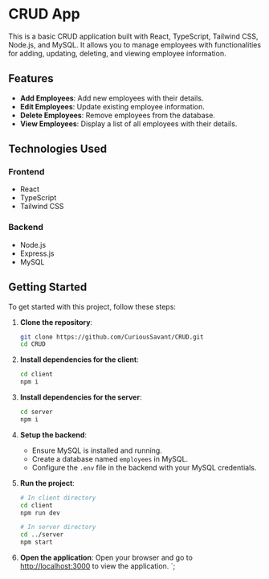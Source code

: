 # CRUD App

This is a basic CRUD application built with React, TypeScript, Tailwind CSS, Node.js, and MySQL. It allows you to manage employees with functionalities for adding, updating, deleting, and viewing employee information.

## Features

- **Add Employees**: Add new employees with their details.
- **Edit Employees**: Update existing employee information.
- **Delete Employees**: Remove employees from the database.
- **View Employees**: Display a list of all employees with their details.

## Technologies Used

### Frontend
- React
- TypeScript
- Tailwind CSS

### Backend
- Node.js
- Express.js
- MySQL

## Getting Started

To get started with this project, follow these steps:

1. **Clone the repository**:
   ```bash
   git clone https://github.com/CuriousSavant/CRUD.git
   cd CRUD
   ```

2. **Install dependencies for the client**:
   ```bash
   cd client
   npm i
   ```

3. **Install dependencies for the server**:
   ```bash
   cd server
   npm i
   ```

4. **Setup the backend**:
   - Ensure MySQL is installed and running.
   - Create a database named `employees` in MySQL.
   - Configure the `.env` file in the backend with your MySQL credentials.

5. **Run the project**:
   ```bash
   # In client directory
   cd client
   npm run dev

   # In server directory
   cd ../server
   npm start
   ```

6. **Open the application**:
   Open your browser and go to [http://localhost:3000](http://localhost:3000) to view the application.
`;
